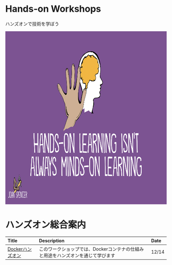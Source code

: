 # Hands-on Workshops 

ハンズオンで技術を学ぼう

<a><img src="images/mindsonlearning.png" width="960" height="540"></a>

# ハンズオン総合案内

| Title | Description | Date |
| :------- | :---------- | :-- |
| [Dockerハンズオン](/docker)  | このワークショップでは、Dockerコンテナの仕組みと用途をハンズオンを通じて学びます| 12/14 |